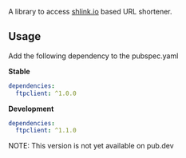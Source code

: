 A library to access [shlink.io](https://shlink.io) based URL shortener.

## Usage

Add the following dependency to the pubspec.yaml

**Stable**

```yaml
dependencies:
  ftpclient: ^1.0.0
```

**Development**

```yaml
dependencies:
  ftpclient: ^1.1.0
```

NOTE: This version is not yet available on pub.dev
